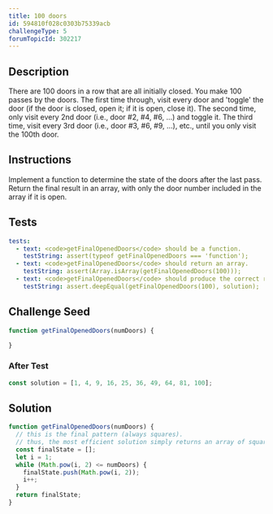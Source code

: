 ```yaml
---
title: 100 doors
id: 594810f028c0303b75339acb
challengeType: 5
forumTopicId: 302217
---
```


## Description

<section id='description'>

There are 100 doors in a row that are all initially closed. You make 100 passes by the doors. The first time through, visit every door and 'toggle' the door (if the door is closed, open it; if it is open, close it). The second time, only visit every 2nd door (i.e., door #2, #4, #6, ...) and toggle it. The third time, visit every 3rd door (i.e., door #3, #6, #9, ...), etc., until you only visit the 100th door.

</section>

## Instructions

<section id='instructions'>

Implement a function to determine the state of the doors after the last pass. Return the final result in an array, with only the door number included in the array if it is open.

</section>

## Tests

<section id='tests'>

```yml
tests:
  - text: <code>getFinalOpenedDoors</code> should be a function.
    testString: assert(typeof getFinalOpenedDoors === 'function');
  - text: <code>getFinalOpenedDoors</code> should return an array.
    testString: assert(Array.isArray(getFinalOpenedDoors(100)));
  - text: <code>getFinalOpenedDoors</code> should produce the correct result.
    testString: assert.deepEqual(getFinalOpenedDoors(100), solution);

```

</section>

## Challenge Seed

<section id='challengeSeed'>

<div id='js-seed'>

```js
function getFinalOpenedDoors(numDoors) {

}
```

</div>

### After Test

<div id='js-teardown'>

```js
const solution = [1, 4, 9, 16, 25, 36, 49, 64, 81, 100];
```

</div>

</section>

## Solution

<section id='solution'>

```js
function getFinalOpenedDoors(numDoors) {
  // this is the final pattern (always squares).
  // thus, the most efficient solution simply returns an array of squares up to numDoors).
  const finalState = [];
  let i = 1;
  while (Math.pow(i, 2) <= numDoors) {
    finalState.push(Math.pow(i, 2));
    i++;
  }
  return finalState;
}

```

</section>
